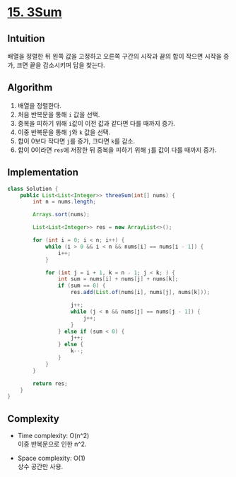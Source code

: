 # [15. 3Sum](https://leetcode.com/problems/3sum/description/)

## Intuition
배열을 정렬한 뒤 왼쪽 값을 고정하고 오른쪽 구간의 시작과 끝의 합이 작으면 시작을 증가, 크면 끝을 감소시키며 답을 찾는다.

## Algorithm
1. 배열을 정렬한다.
2. 처음 반복문을 통해 `i` 값을 선택.
3. 중복을 피하기 위해 `i`값이 이전 값과 같다면 다를 때까지 증가.
4. 이중 반복문을 통해 `j`와 `k` 값을 선택.
5. 합이 0보다 작다면 `j`를 증가, 크다면 `k`를 감소.
6. 합이 0이라면 `res`에 저장한 뒤 중복을 피하기 위해 `j`를 값이 다를 때까지 증가.

## Implementation
```java
class Solution {
    public List<List<Integer>> threeSum(int[] nums) {
        int n = nums.length;

        Arrays.sort(nums);

        List<List<Integer>> res = new ArrayList<>();

        for (int i = 0; i < n; i++) {
            while (i > 0 && i < n && nums[i] == nums[i - 1]) {
                i++;
            }

            for (int j = i + 1, k = n - 1; j < k; ) {
                int sum = nums[i] + nums[j] + nums[k];
                if (sum == 0) {
                    res.add(List.of(nums[i], nums[j], nums[k]));

                    j++;
                    while (j < n && nums[j] == nums[j - 1]) {
                        j++;
                    }
                } else if (sum < 0) {
                    j++;
                } else {
                    k--;
                }
            }
        }

        return res;
    }
}
```

## Complexity
- Time complexity: O(n^2)   
이중 반복문으로 인한 n^2.

- Space complexity: O(1)   
상수 공간만 사용.
